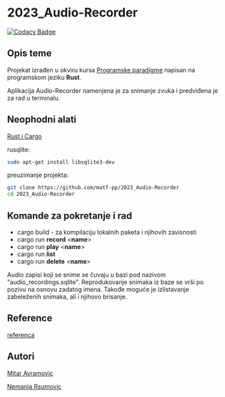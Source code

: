 # 2023_Audio-Recorder

[![Codacy Badge](https://app.codacy.com/project/badge/Grade/1e6655af03f24245b32496f5dab9e933)](https://app.codacy.com/gh/matf-pp/2023_Audio-Recorder/dashboard?utm_source=gh&utm_medium=referral&utm_content=&utm_campaign=Badge_grade)

## Opis teme
Projekat izrađen u okviru kursa [Programske paradigme](http://www.programskijezici.matf.bg.ac.rs/ProgramskeParadigmeI.html) napisan na programskom jeziku **Rust**.

Aplikacija Audio-Recorder namenjena je za snimanje zvuka i predviđena je za rad u terminalu.

## Neophodni alati
 [Rust i Cargo](https://doc.rust-lang.org/cargo/getting-started/installation.html)
 
 rusqlite:
 ```bash
sudo apt-get install libsqlite3-dev
 ```
 
 preuzimanje projekta:
 ```bash
 git clone https://github.com/matf-pp/2023_Audio-Recorder
 cd 2023_Audio-Recorder
 ```

## Komande za pokretanje i rad
*   cargo build - za kompilaciju lokalnih paketa i njihovih zavisnosti
*   cargo run **record** <**name**>
*   cargo run **play** <**name**>
*   cargo run **list**
*   cargo run **delete** <**name**>

Audio zapisi koji se snime se čuvaju u bazi pod nazivom  "audio_recordings.sqlite". Reprodukovanje snimaka iz baze se vrši po pozivu na osnovu zadatog imena. Takođe moguće je izlistavanje zabeleženih snimaka, ali i njihovo brisanje.

## Reference
[referenca](https://github.com/rustaudio/cpal)

## Autori
[Mitar Avramovic](https://github.com/MitarAvramovic1889)

[Nemanja Rsumovic](https://github.com/nemanja-rsumovic)
